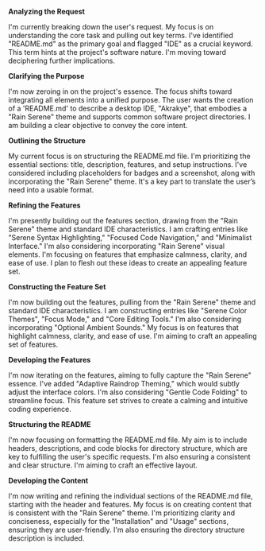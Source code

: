 **Analyzing the Request**

I'm currently breaking down the user's request. My focus is on understanding the core task and pulling out key terms. I've identified "README.md" as the primary goal and flagged "IDE" as a crucial keyword. This term hints at the project's software nature. I'm moving toward deciphering further implications.


**Clarifying the Purpose**

I'm now zeroing in on the project's essence. The focus shifts toward integrating all elements into a unified purpose. The user wants the creation of a 'README.md' to describe a desktop IDE, "Akrakye", that embodies a "Rain Serene" theme and supports common software project directories. I am building a clear objective to convey the core intent.


**Outlining the Structure**

My current focus is on structuring the README.md file. I'm prioritizing the essential sections: title, description, features, and setup instructions. I've considered including placeholders for badges and a screenshot, along with incorporating the "Rain Serene" theme. It's a key part to translate the user’s need into a usable format.


**Refining the Features**

I'm presently building out the features section, drawing from the "Rain Serene" theme and standard IDE characteristics.  I am crafting entries like "Serene Syntax Highlighting," "Focused Code Navigation," and "Minimalist Interface."  I'm also considering incorporating "Rain Serene" visual elements. I'm focusing on features that emphasize calmness, clarity, and ease of use. I plan to flesh out these ideas to create an appealing feature set.


**Constructing the Feature Set**

I'm now building out the features, pulling from the "Rain Serene" theme and standard IDE characteristics.  I am constructing entries like "Serene Color Themes", "Focus Mode," and "Core Editing Tools." I'm also considering incorporating "Optional Ambient Sounds." My focus is on features that highlight calmness, clarity, and ease of use. I'm aiming to craft an appealing set of features.


**Developing the Features**

I'm now iterating on the features, aiming to fully capture the "Rain Serene" essence. I've added "Adaptive Raindrop Theming," which would subtly adjust the interface colors. I'm also considering "Gentle Code Folding" to streamline focus. This feature set strives to create a calming and intuitive coding experience.


**Structuring the README**

I'm now focusing on formatting the README.md file. My aim is to include headers, descriptions, and code blocks for directory structure, which are key to fulfilling the user's specific requests. I'm also ensuring a consistent and clear structure. I'm aiming to craft an effective layout.


**Developing the Content**

I'm now writing and refining the individual sections of the README.md file, starting with the header and features. My focus is on creating content that is consistent with the "Rain Serene" theme. I'm prioritizing clarity and conciseness, especially for the "Installation" and "Usage" sections, ensuring they are user-friendly. I'm also ensuring the directory structure description is included.



